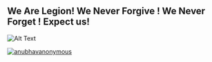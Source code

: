 ## We Are Legion! We Never Forgive ! We Never Forget ! Expect us!
![Alt Text](https://c.tenor.com/3tcJqs1Xpg0AAAAC/hack-hacker.gif)

<p align="left">
<a href="https://github.com/anubhavanonymous"><img title="anubhavanonymous" src="https://github-readme-stats.vercel.app/api/top-langs/?username=anubhavanonymous&layout=compact"></a>
</p>
